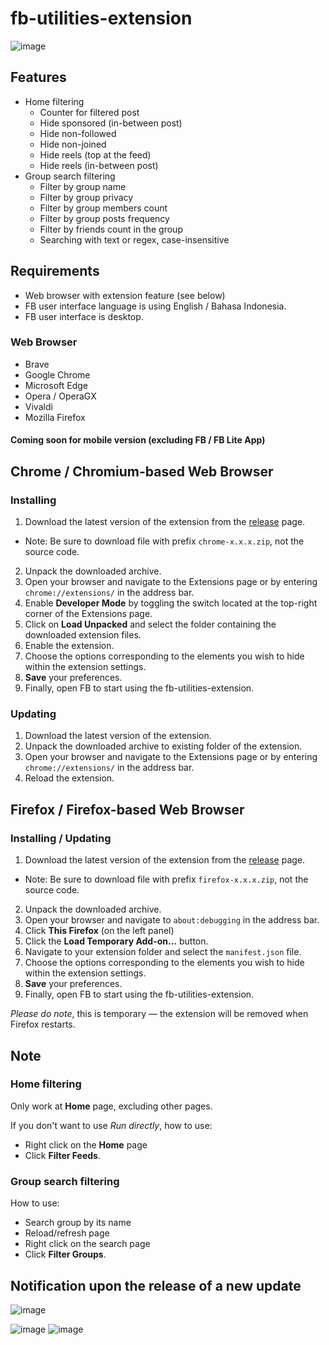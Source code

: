 # fb-utilities-extension

![image](https://github.com/user-attachments/assets/59cebf60-e700-4e64-8bb6-91c7dbaffb41)

## Features

- Home filtering
  - Counter for filtered post
  - Hide sponsored (in-between post)
  - Hide non-followed
  - Hide non-joined
  - Hide reels (top at the feed)
  - Hide reels (in-between post)
- Group search filtering
  - Filter by group name
  - Filter by group privacy
  - Filter by group members count
  - Filter by group posts frequency
  - Filter by friends count in the group
  - Searching with text or regex, case-insensitive

## Requirements

- Web browser with extension feature (see below)
- FB user interface language is using English / Bahasa Indonesia.
- FB user interface is desktop.

### Web Browser

- Brave
- Google Chrome
- Microsoft Edge
- Opera / OperaGX
- Vivaldi
- Mozilla Firefox

#### Coming soon for mobile version (excluding FB / FB Lite App)

## Chrome / Chromium-based Web Browser

### Installing 

1. Download the latest version of the extension from the [release](https://github.com/DOTzX/fb-utilities-extension/releases/latest) page.
  - Note: Be sure to download file with prefix `chrome-x.x.x.zip`, not the source code.
2. Unpack the downloaded archive.
3. Open your browser and navigate to the Extensions page or by entering `chrome://extensions/` in the address bar.
4. Enable **Developer Mode** by toggling the switch located at the top-right corner of the Extensions page.
5. Click on **Load Unpacked** and select the folder containing the downloaded extension files.
6. Enable the extension.
7. Choose the options corresponding to the elements you wish to hide within the extension settings.
8. **Save** your preferences.
9. Finally, open FB to start using the fb-utilities-extension.

### Updating

1. Download the latest version of the extension.
2. Unpack the downloaded archive to existing folder of the extension.
3. Open your browser and navigate to the Extensions page or by entering `chrome://extensions/` in the address bar.
4. Reload the extension.

## Firefox / Firefox-based Web Browser

### Installing / Updating

1. Download the latest version of the extension from the [release](https://github.com/DOTzX/fb-utilities-extension/releases/latest) page.
  - Note: Be sure to download file with prefix `firefox-x.x.x.zip`, not the source code.
2. Unpack the downloaded archive.
3. Open your browser and navigate to `about:debugging` in the address bar.
4. Click **This Firefox** (on the left panel)
5. Click the **Load Temporary Add-on...** button.
6. Navigate to your extension folder and select the `manifest.json` file.
7. Choose the options corresponding to the elements you wish to hide within the extension settings.
8. **Save** your preferences.
9. Finally, open FB to start using the fb-utilities-extension.

_Please do note_, this is temporary — the extension will be removed when Firefox restarts.

## Note

### Home filtering

Only work at **Home** page, excluding other pages.

If you don't want to use _Run directly_, how to use:
- Right click on the **Home** page
- Click **Filter Feeds**.

### Group search filtering

How to use:
- Search group by its name
- Reload/refresh page
- Right click on the search page
- Click **Filter Groups**.

## Notification upon the release of a new update

![image](https://github.com/user-attachments/assets/3bd0c469-2140-4796-9710-db67b6991526)

![image](https://github.com/user-attachments/assets/f35afee4-2791-4524-8ff5-9622fb7a2831)
![image](https://github.com/user-attachments/assets/f48244b4-00bf-4c04-b075-e37743ea4cb1)
